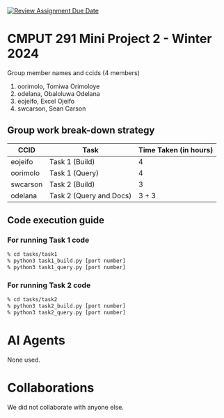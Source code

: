 [![Review Assignment Due Date](https://classroom.github.com/assets/deadline-readme-button-24ddc0f5d75046c5622901739e7c5dd533143b0c8e959d652212380cedb1ea36.svg)](https://classroom.github.com/a/Fozs_Okj)

# CMPUT 291 Mini Project 2 - Winter 2024  
Group member names and ccids (4 members)  
1. oorimolo, Tomiwa Orimoloye
2. odelana, Obaloluwa Odelana
3. eojeifo, Excel Ojeifo
4. swcarson, Sean Carson

## Group work break-down strategy
|CCID    |      Task    |Time Taken (in hours)|
|--------|--------------|---------------------|
|eojeifo |Task 1 (Build)|          4          |
|oorimolo|Task 1 (Query)|          4          |
|swcarson |Task 2 (Build)|         3          |
|odelana|Task 2 (Query and Docs)|   3 + 3     |

## Code execution guide
### For running Task 1 code
```bash
% cd tasks/task1
% python3 task1_build.py [port number]
% python3 task1_query.py [port number]
```

### For running Task 2 code
```bash
% cd tasks/task2
% python3 task2_build.py [port number]
% python3 task2_query.py [port number]
```

# AI Agents
None used.

# Collaborations
We did not collaborate with anyone else.
